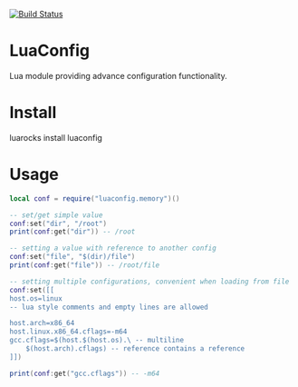 [![Build Status](https://travis-ci.org/alekmarinov/luaconfig.svg?branch=master)](https://travis-ci.org/alekmarinov/luaconfig)

# LuaConfig

Lua module providing advance configuration functionality.

# Install
luarocks install luaconfig

# Usage

```lua
local conf = require("luaconfig.memory")()

-- set/get simple value
conf:set("dir", "/root")
print(conf:get("dir")) -- /root

-- setting a value with reference to another config
conf:set("file", "$(dir)/file")
print(conf:get("file")) -- /root/file

-- setting multiple configurations, convenient when loading from file
conf:set([[
host.os=linux
-- lua style comments and empty lines are allowed

host.arch=x86_64
host.linux.x86_64.cflags=-m64
gcc.cflags=$(host.$(host.os).\ -- multiline
    $(host.arch).cflags) -- reference contains a reference
]])

print(conf:get("gcc.cflags")) -- -m64

```


